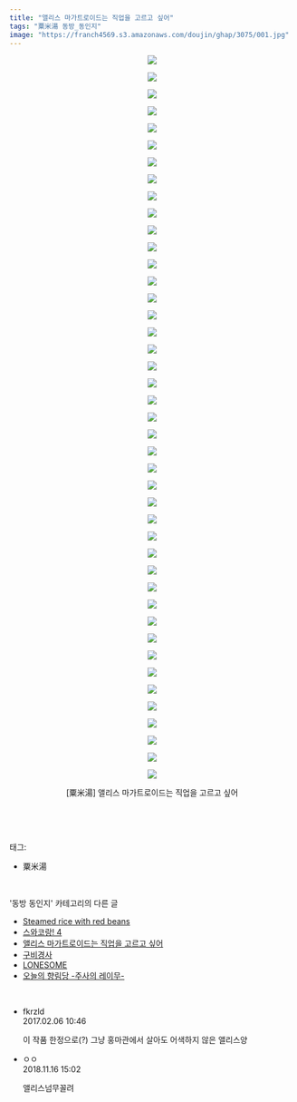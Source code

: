 ```yaml
---
title: "앨리스 마가트로이드는 직업을 고르고 싶어"
tags: "粟米湯 동방_동인지"
image: "https://franch4569.s3.amazonaws.com/doujin/ghap/3075/001.jpg"
---
```

<div class="article">
<p style="text-align: center; clear: none; float: none;"><img src="{{ site.imgserver2 }}/ghap/3075/001.jpg"/></p>
<p style="text-align: center; clear: none; float: none;"><img src="{{ site.imgserver2 }}/ghap/3075/002.jpg"/></p>
<p style="text-align: center; clear: none; float: none;"><img src="{{ site.imgserver2 }}/ghap/3075/003.jpg"/></p>
<p style="text-align: center; clear: none; float: none;"><img src="{{ site.imgserver2 }}/ghap/3075/004.jpg"/></p>
<p style="text-align: center; clear: none; float: none;"><img src="{{ site.imgserver2 }}/ghap/3075/005.jpg"/></p>
<p style="text-align: center; clear: none; float: none;"><img src="{{ site.imgserver2 }}/ghap/3075/006.jpg"/></p>
<p style="text-align: center; clear: none; float: none;"><img src="{{ site.imgserver2 }}/ghap/3075/007.jpg"/></p>
<p style="text-align: center; clear: none; float: none;"><img src="{{ site.imgserver2 }}/ghap/3075/008.jpg"/></p>
<p style="text-align: center; clear: none; float: none;"><img src="{{ site.imgserver2 }}/ghap/3075/009.jpg"/></p>
<p style="text-align: center; clear: none; float: none;"><img src="{{ site.imgserver2 }}/ghap/3075/010.jpg"/></p>
<p style="text-align: center; clear: none; float: none;"><img src="{{ site.imgserver2 }}/ghap/3075/011.jpg"/></p>
<p style="text-align: center; clear: none; float: none;"><img src="{{ site.imgserver2 }}/ghap/3075/012.jpg"/></p>
<p style="text-align: center; clear: none; float: none;"><img src="{{ site.imgserver2 }}/ghap/3075/013.jpg"/></p>
<p style="text-align: center; clear: none; float: none;"><img src="{{ site.imgserver2 }}/ghap/3075/014.jpg"/></p>
<p style="text-align: center; clear: none; float: none;"><img src="{{ site.imgserver2 }}/ghap/3075/015.jpg"/></p>
<p style="text-align: center; clear: none; float: none;"><img src="{{ site.imgserver2 }}/ghap/3075/016.jpg"/></p>
<p style="text-align: center; clear: none; float: none;"><img src="{{ site.imgserver2 }}/ghap/3075/017.jpg"/></p>
<p style="text-align: center; clear: none; float: none;"><img src="{{ site.imgserver2 }}/ghap/3075/018.jpg"/></p>
<p style="text-align: center; clear: none; float: none;"><img src="{{ site.imgserver2 }}/ghap/3075/019.jpg"/></p>
<p style="text-align: center; clear: none; float: none;"><img src="{{ site.imgserver2 }}/ghap/3075/020.jpg"/></p>
<p style="text-align: center; clear: none; float: none;"><img src="{{ site.imgserver2 }}/ghap/3075/021.jpg"/></p>
<p style="text-align: center; clear: none; float: none;"><img src="{{ site.imgserver2 }}/ghap/3075/022.jpg"/></p>
<p style="text-align: center; clear: none; float: none;"><img src="{{ site.imgserver2 }}/ghap/3075/023.jpg"/></p>
<p style="text-align: center; clear: none; float: none;"><img src="{{ site.imgserver2 }}/ghap/3075/024.jpg"/></p>
<p style="text-align: center; clear: none; float: none;"><img src="{{ site.imgserver2 }}/ghap/3075/025.jpg"/></p>
<p style="text-align: center; clear: none; float: none;"><img src="{{ site.imgserver2 }}/ghap/3075/026.jpg"/></p>
<p style="text-align: center; clear: none; float: none;"><img src="{{ site.imgserver2 }}/ghap/3075/027.jpg"/></p>
<p style="text-align: center; clear: none; float: none;"><img src="{{ site.imgserver2 }}/ghap/3075/028.jpg"/></p>
<p style="text-align: center; clear: none; float: none;"><img src="{{ site.imgserver2 }}/ghap/3075/029.jpg"/></p>
<p style="text-align: center; clear: none; float: none;"><img src="{{ site.imgserver2 }}/ghap/3075/030.jpg"/></p>
<p style="text-align: center; clear: none; float: none;"><img src="{{ site.imgserver2 }}/ghap/3075/031.jpg"/></p>
<p style="text-align: center; clear: none; float: none;"><img src="{{ site.imgserver2 }}/ghap/3075/032.jpg"/></p>
<p style="text-align: center; clear: none; float: none;"><img src="{{ site.imgserver2 }}/ghap/3075/033.jpg"/></p>
<p style="text-align: center; clear: none; float: none;"><img src="{{ site.imgserver2 }}/ghap/3075/034.jpg"/></p>
<p style="text-align: center; clear: none; float: none;"><img src="{{ site.imgserver2 }}/ghap/3075/035.jpg"/></p>
<p style="text-align: center; clear: none; float: none;"><img src="{{ site.imgserver2 }}/ghap/3075/036.jpg"/></p>
<p style="text-align: center; clear: none; float: none;"><img src="{{ site.imgserver2 }}/ghap/3075/037.jpg"/></p>
<p style="text-align: center; clear: none; float: none;"><img src="{{ site.imgserver2 }}/ghap/3075/038.jpg"/></p>
<p style="text-align: center; clear: none; float: none;"><img src="{{ site.imgserver2 }}/ghap/3075/039.jpg"/></p>
<p style="text-align: center; clear: none; float: none;"><img src="{{ site.imgserver2 }}/ghap/3075/040.jpg"/></p>
<p style="text-align: center; clear: none; float: none;"><img src="{{ site.imgserver2 }}/ghap/3075/041.jpg"/></p>
<p style="text-align: center; clear: none; float: none;"><img src="{{ site.imgserver2 }}/ghap/3075/042.jpg"/></p>
<p style="text-align: center; clear: none; float: none;"><img src="{{ site.imgserver2 }}/ghap/3075/043.jpg"/></p>
<p style="text-align: center; clear: none; float: none;">[粟米湯] 앨리스 마가트로이드는 직업을 고르고 싶어</p>
<p><br/></p>
</div><br/>
<div class="tagTrail">
<p>태그: </p>
<ul>
<li>粟米湯</li>
</ul>
</div><br/>
<div class="another">
<p>'동방 동인지' 카테고리의 다른 글</p>
<ul>
<li><a href="/ghap_3077">Steamed rice with red beans</a></li>
<li><a href="/ghap_3076">스와코랑! 4</a></li>
<li><a href="/ghap_3075">앨리스 마가트로이드는 직업을 고르고 싶어</a></li>
<li><a href="/ghap_3073">구비경사</a></li>
<li><a href="/ghap_3072">LONESOME</a></li>
<li><a href="/ghap_3071">오늘의 향림당 -주사의 레이무-</a></li>
</ul>
</div><br/>
<div class="cb_module cb_fluid">
<div class="cb_wrt cb_profile">
<div class="comment">
<ul>
<li class="cb_thumb_off" id="comment14908161">
<div class="cb_comment_area">
<div class="cb_info_area">
<div class="cb_section">
<span class="cb_nick_name">fkrzld</span>
</div>
<div class="cb_section">
<span class="cb_date">2017.02.06 10:46 </span>
</div>
</div>
<div class="cb_dsc_comment">
<p class="cb_dsc">
											이 작품 한정으로(?) 그냥 홍마관에서 살아도 어색하지 않은 앨리스양
										</p>
</div>
</div></li>
<li class="cb_thumb_off" id="comment15374006">
<div class="cb_comment_area">
<div class="cb_info_area">
<div class="cb_section">
<span class="cb_nick_name">ㅇㅇ</span>
</div>
<div class="cb_section">
<span class="cb_date">2018.11.16 15:02 </span>
</div>
</div>
<div class="cb_dsc_comment">
<p class="cb_dsc">
											앨리스넘무꼴려
										</p>
</div>
</div></li>
</ul>
</div>
</div><!-- commentList close -->
</div><br/>
